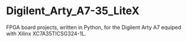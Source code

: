# Digilent_Arty_A7-35_LiteX
FPGA board projects, written in Python, for the Digilent Arty A7 equiped with Xilinx XC7A35TICSG324-1L.
